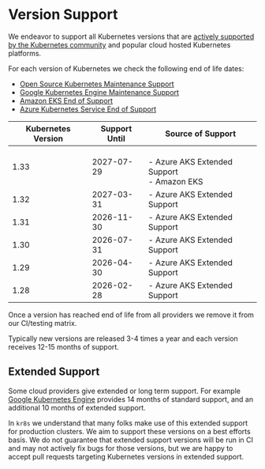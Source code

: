 # Version Support

We endeavor to support all Kubernetes versions that are [actively supported by the Kubernetes community](https://kubernetes.io/releases/) and popular cloud hosted Kubernetes platforms.

For each version of Kubernetes we check the following end of life dates:
- [Open Source Kubernetes Maintenance Support](https://endoflife.date/kubernetes)
- [Google Kubernetes Engine Maintenance Support](https://endoflife.date/google-kubernetes-engine)
- [Amazon EKS End of Support](https://endoflife.date/amazon-eks)
- [Azure Kubernetes Service End of Support](https://endoflife.date/azure-kubernetes-service)

<!-- BEGIN: VERSION_TABLE -->
| Kubernetes Version | Support Until | Source of Support |
|--------------------|---------------|-------------------|
| 1.33 | 2027-07-29 |  <br> - Azure AKS Extended Support <br> - Amazon EKS |
| 1.32 | 2027-03-31 | - Azure AKS Extended Support |
| 1.31 | 2026-11-30 | - Azure AKS Extended Support |
| 1.30 | 2026-07-31 | - Azure AKS Extended Support |
| 1.29 | 2026-04-30 | - Azure AKS Extended Support |
| 1.28 | 2026-02-28 | - Azure AKS Extended Support |
<!-- END: VERSION_TABLE -->

Once a version has reached end of life from all providers we remove it from our CI/testing matrix.

Typically new versions are released 3-4 times a year and each version receives 12-15 months of support.

## Extended Support

Some cloud providers give extended or long term support. For example [Google Kubernetes Engine](https://cloud.google.com/kubernetes-engine/versioning) provides 14 months of standard support, and an additional 10 months of extended support.

In `kr8s` we understand that many folks make use of this extended support for production clusters. We aim to support these versions on a best efforts basis. We do not guarantee that extended support versions will be run in CI and may not actively fix bugs for those versions, but we are happy to accept pull requests targeting Kubernetes versions in extended support.
